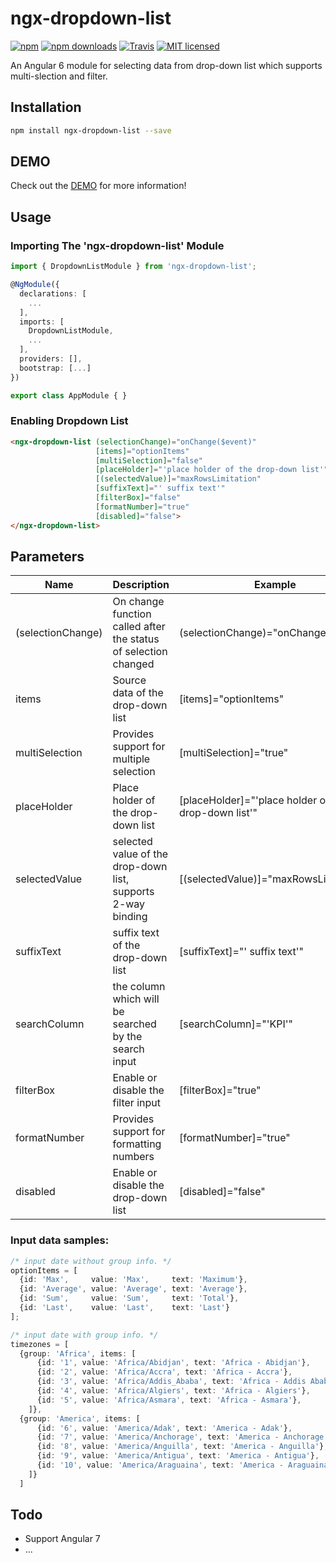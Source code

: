 # ngx-dropdown-list

[![npm](https://img.shields.io/npm/v/ngx-dropdown-list.svg?style=flat-square)](https://www.npmjs.com/package/ngx-dropdown-list) [![npm downloads](https://img.shields.io/npm/dm/ngx-dropdown-list.svg)](https://www.npmjs.com/package/ngx-dropdown-list) [![Travis](https://img.shields.io/travis/ckyycc/ngx-dropdown-list.svg?style=flat-square)](https://travis-ci.org/ckyycc/ngx-dropdown-list) [![MIT licensed](https://img.shields.io/badge/license-MIT-blue.svg?style=flat-square)](https://github.com/ckyycc/ngx-dropdown-list/blob/master/LICENSE)

An Angular 6 module for selecting data from drop-down list which supports multi-slection and filter.

## Installation
```bash
npm install ngx-dropdown-list --save
```
## DEMO
Check out the [DEMO](https://ckyycc.github.io/ngx-dropdown-list/) for more information!

## Usage

### Importing The 'ngx-dropdown-list' Module
```TypeScript
import { DropdownListModule } from 'ngx-dropdown-list';

@NgModule({
  declarations: [
    ...
  ],
  imports: [
    DropdownListModule,
    ...
  ],
  providers: [],
  bootstrap: [...]
})

export class AppModule { }

```
### Enabling Dropdown List
```HTML
<ngx-dropdown-list (selectionChange)="onChange($event)"
                   [items]="optionItems"
                   [multiSelection]="false"
                   [placeHolder]="'place holder of the drop-down list'"
                   [(selectedValue)]="maxRowsLimitation"
                   [suffixText]="' suffix text'"
                   [filterBox]="false"
                   [formatNumber]="true"
                   [disabled]="false">
</ngx-dropdown-list>
```

## Parameters
Name  | Description | Example | 
------------- | ------------- | -------------
(selectionChange)  | On change function called after the status of selection changed | (selectionChange)="onChange($event)"
items  | Source data of the drop-down list | [items]="optionItems"
multiSelection  | Provides support for multiple selection | [multiSelection]="true"
placeHolder  | Place holder of the drop-down list | [placeHolder]="'place holder of the drop-down list'"
selectedValue  | selected value of the drop-down list, supports 2-way binding | [(selectedValue)]="maxRowsLimitation"
suffixText  | suffix text of the drop-down list | [suffixText]="' suffix text'"
searchColumn  | the column which will be searched by the search input | [searchColumn]="'KPI'"
filterBox  | Enable or disable the filter input |  [filterBox]="true"
formatNumber  | Provides support for formatting numbers | [formatNumber]="true"
disabled  | Enable or disable the drop-down list | [disabled]="false"

### Input data samples:
```TypeScript
/* input date without group info. */
optionItems = [
  {id: 'Max',     value: 'Max',     text: 'Maximum'},
  {id: 'Average', value: 'Average', text: 'Average'},
  {id: 'Sum',     value: 'Sum',     text: 'Total'},
  {id: 'Last',    value: 'Last',    text: 'Last'}
];

/* input date with group info. */
timezones = [
  {group: 'Africa', items: [
      {id: '1', value: 'Africa/Abidjan', text: 'Africa - Abidjan'},
      {id: '2', value: 'Africa/Accra', text: 'Africa - Accra'},
      {id: '3', value: 'Africa/Addis_Ababa', text: 'Africa - Addis Ababa'},
      {id: '4', value: 'Africa/Algiers', text: 'Africa - Algiers'},
      {id: '5', value: 'Africa/Asmara', text: 'Africa - Asmara'},
    ]},
  {group: 'America', items: [
      {id: '6', value: 'America/Adak', text: 'America - Adak'},
      {id: '7', value: 'America/Anchorage', text: 'America - Anchorage'},
      {id: '8', value: 'America/Anguilla', text: 'America - Anguilla'},
      {id: '9', value: 'America/Antigua', text: 'America - Antigua'},
      {id: '10', value: 'America/Araguaina', text: 'America - Araguaina'},
    ]}
  ]
```

Todo
----
* Support Angular 7
* ...
